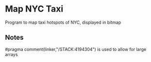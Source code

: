 # Map NYC Taxi
Program to map taxi hotspots of NYC, displayed in bitmap

## Notes
#pragma comment(linker,"/STACK:4194304") is used to allow for large arrays
